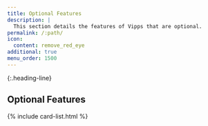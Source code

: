 ```yaml
---
title: Optional Features
description: |
  This section details the features of Vipps that are optional.
permalink: /:path/
icon:
  content: remove_red_eye
additional: true
menu_order: 1500
---
```


{:.heading-line}

## Optional Features

{% include card-list.html %}
